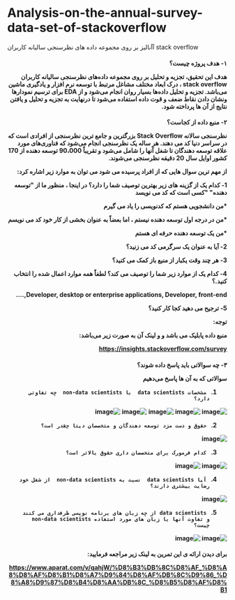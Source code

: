 # Analysis-on-the-annual-survey-data-set-of-stackoverflow
آآنالیز بر روی مجموعه داده های نظرسنجی سالیانه کاربران stack overflow


<h4 dir=rtl>
۱- هدف پروژه چیست؟

هدف این تحقیق، تجزیه و تحلیل بر روی مجموعه داده‌های نظرسنجی سالیانه کاربران stack overflow ، درک ابعاد مختلف مشاغل مرتبط با توسعه نرم افزار و یادگیری ماشین می‌باشد. تجزیه و تحلیل داده‌ها بسیار روان انجام می‌شود و از EDA برای ترسیم نمودارها ونشان دادن نقاط ضعف و قوت داده استفاده می‌شود تا درنهایت به تجزیه و تحلیل و یافتن نتایج از آن ها پرداخته شود.
</h4>







<h4 dir=rtl>
۲- منبع داده از کجاست؟

نظرسنجی سالانه Stack Overflow بزرگترین و جامع ترین نظرسنجی از افرادی است که در سراسر دنیا کد می دهند. هر ساله یک نظرسنجی انجام می‌شود که  فناوری‌های مورد علاقه توسعه دهندگان تا شغل آنها را شامل می‌شود و  تقریباً 90،000 توسعه دهنده از 170 کشور اوایل سال 20 دقیقه نظرسنجی می‌شوند.

از مهم ترین سوال هایی که از افراد پرسیده می شود می توان به موارد زیر اشاره کرد:

1- کدام یک از گزینه های زیر بهترین توصیف شما را دارد؟ در اینجا ، منظور ما از "توسعه دهنده" "کسی است که کد می نویسد

*من دانشجویی هستم که کدنویسی را یاد می گیرم

*من در درجه اول توسعه دهنده نیستم ، اما بعضاً به عنوان بخشی از کار خود کد می نویسم

*من یک توسعه دهنده حرفه ای هستم

2- آیا به عنوان یک سرگرمی کد می زنید؟

3- هر چند وقت یکبار از منبع باز کمک می کنید؟

4- کدام یک از موارد زیر شما را توصیف می کند؟ لطفاً همه موارد اعمال شده را انتخاب کنید.؟

Developer, desktop or enterprise applications, Developer, front-end,….

5- ترجیح می دهید کجا کار کنید؟



توجه:

منبع داده پابلیک می باشد و و لینک آن به صورت زیر می‌باشد:

https://insights.stackoverflow.com/survey



</h4>

<h4 dir=rtl>

۳- چه سوالاتی باید پاسخ داده شوند؟


سوالاتی که به آن ها پاسخ می‌دهیم

1.      مشخصات data scientists  با non-data scientists  چه تفاوتی دارد؟

![image](https://user-images.githubusercontent.com/68844865/109546596-490dab80-7a7f-11eb-9fc2-7f06714210a9.png)
![image](https://user-images.githubusercontent.com/68844865/109546711-69d60100-7a7f-11eb-98df-6a7031c2c80a.png)
![image](https://user-images.githubusercontent.com/68844865/109546733-6e021e80-7a7f-11eb-8f48-51ccadccde5a.png)
![image](https://user-images.githubusercontent.com/68844865/109546748-70fd0f00-7a7f-11eb-871c-e1305d26c517.png)
![image](https://user-images.githubusercontent.com/68844865/109547672-81fa5000-7a80-11eb-9089-29cbca3e3798.png)


2.      حقوق و دست مزد توسعه دهندگان و متخصصان دیتا چقدر است؟
![image](https://user-images.githubusercontent.com/68844865/109546793-7eb29480-7a7f-11eb-976c-72eb47741cc9.png)



3.      کدام فرمورک برای متخصصان داری حقوق بالاتر است؟
![image](https://user-images.githubusercontent.com/68844865/109547875-c84faf00-7a80-11eb-902f-c55cf4170804.png)
![image](https://user-images.githubusercontent.com/68844865/109547913-d7366180-7a80-11eb-8c93-3f1b1b3a18d4.png)


4.      آیا data scientists  نسبت به non-data scientists  از شغل خود رضایت بیشتری دارند؟
![image](https://user-images.githubusercontent.com/68844865/109547727-963e4d00-7a80-11eb-8693-8d8ff75e7d2b.png)



5.      data scientists از چه زبان های برنامه نویسی طرفداری می کنند و تفاوت آنها با زبان های مورد استفاده non-data scientists چیست؟ 
![image](https://user-images.githubusercontent.com/68844865/109547622-6bec8f80-7a80-11eb-968c-84e4488787af.png)
![image](https://user-images.githubusercontent.com/68844865/109547629-6e4ee980-7a80-11eb-9d9a-0a52f2a28307.png)


</h4>


<h4 dir=rtl>
برای دیدن ارائه ی این تمرین به لینک زیر مراجعه فرمایید:

https://www.aparat.com/v/qahjW/%D8%B3%DB%8C%D8%AF_%D8%A8%D8%AF%D8%B1%D8%A7%D9%84%D8%AF%DB%8C%D9%86_%D8%A8%D9%87%D8%B4%D8%AA%DB%8C_%D8%B5%D8%AF%D8%B1
</h4>
